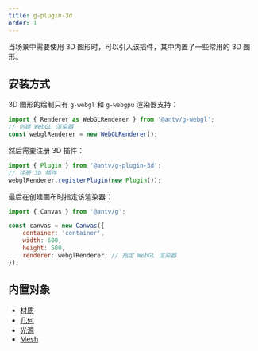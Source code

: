 ```yaml
---
title: g-plugin-3d
order: 1
---
```


当场景中需要使用 3D 图形时，可以引入该插件，其中内置了一些常用的 3D 图形。

## 安装方式

3D 图形的绘制只有 `g-webgl` 和 `g-webgpu` 渲染器支持：

```js
import { Renderer as WebGLRenderer } from '@antv/g-webgl';
// 创建 WebGL 渲染器
const webglRenderer = new WebGLRenderer();
```

然后需要注册 3D 插件：

```js
import { Plugin } from '@antv/g-plugin-3d';
// 注册 3D 插件
webglRenderer.registerPlugin(new Plugin());
```

最后在创建画布时指定该渲染器：

```js
import { Canvas } from '@antv/g';

const canvas = new Canvas({
    container: 'container',
    width: 600,
    height: 500,
    renderer: webglRenderer, // 指定 WebGL 渲染器
});
```

## 内置对象

-   [材质](/zh/api/3d/material)
-   [几何](/zh/api/3d/geometry)
-   [光源](/zh/api/3d/light)
-   [Mesh](/zh/api/3d/mesh)
